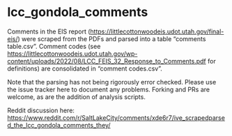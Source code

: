 
<!-- README.md is generated from README.Rmd. Please edit that file -->

# lcc_gondola_comments

Comments in the EIS report
(<https://littlecottonwoodeis.udot.utah.gov/final-eis/>) were scraped
from the PDFs and parsed into a table “comments table.csv”. Comment
codes (see
<https://littlecottonwoodeis.udot.utah.gov/wp-content/uploads/2022/08/LCC_FEIS_32_Response_to_Comments.pdf>
for definitions) are consolidated in “comment codes.csv”.

Note that the parsing has not being rigorously error checked. Please use
the issue tracker here to document any problems. Forking and PRs are
welcome, as are the addition of analysis scripts.

Reddit discussion here: https://www.reddit.com/r/SaltLakeCity/comments/xde6r7/ive_scrapedparsed_the_lcc_gondola_comments_they/
